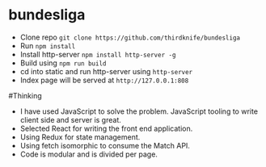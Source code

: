 # bundesliga

- Clone repo `git clone https://github.com/thirdknife/bundesliga`
- Run `npm install`
- Install http-server `npm install http-server -g`
- Build using `npm run build`
- cd into static and run http-server using `http-server`
- Index page will be served at `http://127.0.0.1:808`

#Thinking
- I have used JavaScript to solve the problem. JavaScript tooling to write client side and server is great.
- Selected React for writing the front end application.
- Using Redux for state management.
- Using fetch isomorphic to consume the Match API.
- Code is modular and is divided per page.